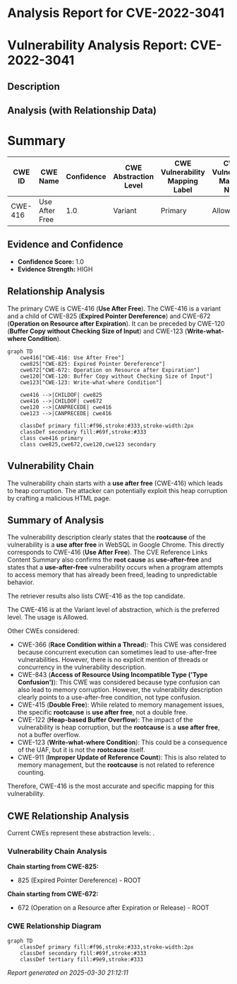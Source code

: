 # Analysis Report for CVE-2022-3041

# Vulnerability Analysis Report: CVE-2022-3041

## Description



## Analysis (with Relationship Data)

# Summary
| CWE ID | CWE Name | Confidence | CWE Abstraction Level | CWE Vulnerability Mapping Label | CWE-Vulnerability Mapping Notes |
|---|---|---|---|---|---|
| CWE-416 | Use After Free | 1.0 | Variant | Primary | Allowed |

## Evidence and Confidence

*   **Confidence Score:** 1.0
*   **Evidence Strength:** HIGH

## Relationship Analysis
The primary CWE is CWE-416 (**Use After Free**). The CWE-416 is a variant and a child of CWE-825 (**Expired Pointer Dereference**) and CWE-672 (**Operation on Resource after Expiration**). It can be preceded by CWE-120 (**Buffer Copy without Checking Size of Input**) and CWE-123 (**Write-what-where Condition**).

```mermaid
graph TD
    cwe416["CWE-416: Use After Free"]
    cwe825["CWE-825: Expired Pointer Dereference"]
    cwe672["CWE-672: Operation on Resource after Expiration"]
    cwe120["CWE-120: Buffer Copy without Checking Size of Input"]
    cwe123["CWE-123: Write-what-where Condition"]
    
    cwe416 -->|CHILDOF| cwe825
    cwe416 -->|CHILDOF| cwe672
    cwe120 -->|CANPRECEDE| cwe416
    cwe123 -->|CANPRECEDE| cwe416
    
    classDef primary fill:#f96,stroke:#333,stroke-width:2px
    classDef secondary fill:#69f,stroke:#333
    class cwe416 primary
    class cwe825,cwe672,cwe120,cwe123 secondary
```

## Vulnerability Chain
The vulnerability chain starts with a **use after free** (CWE-416) which leads to heap corruption. The attacker can potentially exploit this heap corruption by crafting a malicious HTML page.

## Summary of Analysis
The vulnerability description clearly states that the **rootcause** of the vulnerability is a **use after free** in WebSQL in Google Chrome. This directly corresponds to CWE-416 (**Use After Free**). The CVE Reference Links Content Summary also confirms the **root cause** as **use-after-free** and states that a **use-after-free** vulnerability occurs when a program attempts to access memory that has already been freed, leading to unpredictable behavior.

The retriever results also lists CWE-416 as the top candidate.

The CWE-416 is at the Variant level of abstraction, which is the preferred level. The usage is Allowed.

Other CWEs considered:
*   CWE-366 (**Race Condition within a Thread**): This CWE was considered because concurrent execution can sometimes lead to use-after-free vulnerabilities. However, there is no explicit mention of threads or concurrency in the vulnerability description.
*   CWE-843 (**Access of Resource Using Incompatible Type ('Type Confusion')**): This CWE was considered because type confusion can also lead to memory corruption. However, the vulnerability description clearly points to a use-after-free condition, not type confusion.
*   CWE-415 (**Double Free**): While related to memory management issues, the specific **rootcause** is **use after free**, not a double free.
*   CWE-122 (**Heap-based Buffer Overflow**): The impact of the vulnerability is heap corruption, but the **rootcause** is a **use after free**, not a buffer overflow.
*   CWE-123 (**Write-what-where Condition**): This could be a consequence of the UAF, but it is not the **rootcause** itself.
*   CWE-911 (**Improper Update of Reference Count**): This is also related to memory management, but the **rootcause** is not related to reference counting.

Therefore, CWE-416 is the most accurate and specific mapping for this vulnerability.


## CWE Relationship Analysis

Current CWEs represent these abstraction levels: .


### Vulnerability Chain Analysis

**Chain starting from CWE-825:**
- 825 (Expired Pointer Dereference) - ROOT


**Chain starting from CWE-672:**
- 672 (Operation on a Resource after Expiration or Release) - ROOT



### CWE Relationship Diagram

```mermaid
graph TD
    classDef primary fill:#f96,stroke:#333,stroke-width:2px
    classDef secondary fill:#69f,stroke:#333
    classDef tertiary fill:#9e9,stroke:#333
```



*Report generated on 2025-03-30 21:12:11*
